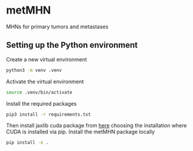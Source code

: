 # metMHN
MHNs for primary tumors and metastases

## Setting up the Python environment

Create a new virtual environment
```bash
python3 -m venv .venv
```
Activate the virtual environment
```bash
source .venv/bin/activate
```
Install the required packages
```bash
pip3 install -r requirements.txt
```
Then install jaxlib cuda package from [here](https://github.com/google/jax#pip-installation-gpu-cuda-installed-via-pip-easier) choosing the installation where CUDA is installed via pip.
Install the metMHN package locally 
```bash
pip install -e .
```
